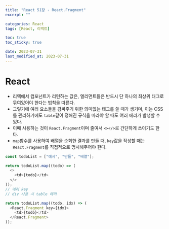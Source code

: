 ```yaml
---
title: "React 51장 - React.Fragment"
excerpt: ""

categories: React
tags: [React, 리액트]

toc: true
toc_sticky: true

date: 2023-07-31
last_modified_at: 2023-07-31
---
```


# React

- 리액에서 컴포넌트가 리턴하는 값은, 엘리먼트들은 반드시 단 하나의 최상위 태그로 묶여있어야 한다는 법칙을 따른다.
- 그렇기에 여러 요소들을 감싸주기 위한 의미없는 태그를 쓸 때가 생기며, 이는 CSS를 관리하기에도 `table`같이 정해진 규칙을 따라야 할 때도 여러 에러가 발생할 수 있다.
- 이때 사용하는 것이 `React.Fragment`이며 줄여서 `<></>`로 간단하게 쓰이기도 한다.
- `map`함수를 사용하여 배열을 순회한 결과를 만들 때, `key`값을 작성할 때는 `React.Fragment`를 직접적으로 명시해주어야 한다.

```js
const todoList = ["예시", "만들", "배열"];

return todoList.map((todo) => (
  <>
    <td>{todo}</td>
  </>
));
// 에러 key
// div 사용 시 table 에러

return todoList.map((todo, idx) => (
  <React.Fragment key={idx}>
    <td>{todo}</td>
  </React.Fragment>
));
```
